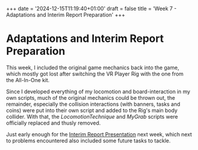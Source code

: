 +++
date = '2024-12-15T11:19:40+01:00'
draft = false
title = 'Week 7 - Adaptations and Interim Report Preparation'
+++

# Adaptations and Interim Report Preparation
This week, I included the original game mechanics back into the game, which mostly got lost after switching the VR Player Rig with the one from the All-In-One kit.

Since I developed everything of my locomotion and board-interaction in my own scripts, much of the original mechanics could be thrown out, the remainder, especially the collision interactions (with banners, tasks and coins) were put into their own script and added to the Rig's main body collider. With that, the *LocomotionTechnique* and *MyGrab* scripts were officially replaced and thusly removed.

Just early enough for the [Interim Report Presentation](https://docs.google.com/presentation/d/116uspm2necxDmc0KeVXe5sMnOYOXsB1H6YPiTfF8LNk/edit?usp=sharing "The interim project report google docs presentation") next week, which next to problems encountered also included some future tasks to tackle.